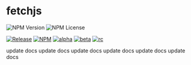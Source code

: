 # fetchjs

![NPM Version](https://img.shields.io/npm/v/%40jeffchi%2Ffetchjs)
![NPM License](https://img.shields.io/npm/l/%40jeffchi%2Ffetchjs)

[![Release](https://github.com/poechiang/fetchjs/actions/workflows/release.yml/badge.svg)](https://github.com/poechiang/fetchjs/actions/workflows/release.yml)
[![NPM](https://github.com/poechiang/fetchjs/actions/workflows/npm.yml/badge.svg)](https://github.com/poechiang/fetchjs/actions/workflows/npm.yml)
[![alpha](https://github.com/poechiang/fetchjs/actions/workflows/alpha.yml/badge.svg)](https://github.com/poechiang/fetchjs/actions/workflows/alpha.yml)
[![beta](https://github.com/poechiang/fetchjs/actions/workflows/beta.yml/badge.svg)](https://github.com/poechiang/fetchjs/actions/workflows/beta.yml)
[![rc](https://github.com/poechiang/fetchjs/actions/workflows/rc.yml/badge.svg)](https://github.com/poechiang/fetchjs/actions/workflows/rc.yml)

update docs
update docs
update docs
update docs
update docs
update docs
